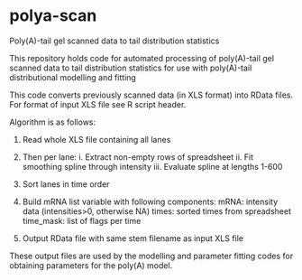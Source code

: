 # polya-scan

Poly(A)-tail gel scanned data to tail distribution statistics

This repository holds code for automated processing of poly(A)-tail gel scanned data to tail distribution statistics for use with poly(A)-tail distributional modelling and fitting

This code converts previously scanned data (in XLS format) into RData files. For format of input XLS file see R script header.

Algorithm is as follows:

1. Read whole XLS file containing all lanes 
2. Then per lane:
   i.   Extract non-empty rows of spreadsheet
   ii.  Fit smoothing spline through intensity 
   iii. Evaluate spline at lengths 1-600
3. Sort lanes in time order
4. Build mRNA list variable with following components:
   mRNA:       intensity data (intensities>0, otherwise NA)
   times:      sorted times from spreadsheet 
   time_mask:  list of flags per time 
 
5. Output RData file with same stem filename as input XLS file

These output files are used by the modelling and parameter fitting codes for obtaining parameters for the poly(A) model.
